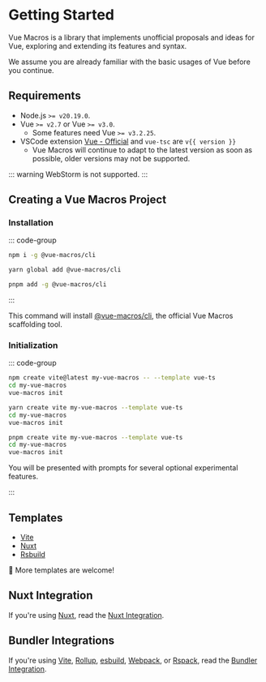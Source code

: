 <script setup>
import { version } from 'vue-tsc/package.json'
</script>

# Getting Started

Vue Macros is a library that implements unofficial proposals and ideas for Vue,
exploring and extending its features and syntax.

We assume you are already familiar with the basic usages of Vue before you continue.

## Requirements

- Node.js `>= v20.19.0`.
- Vue `>= v2.7` or Vue `>= v3.0`.
  - Some features need Vue `>= v3.2.25`.
- VSCode extension [Vue - Official](https://marketplace.visualstudio.com/items?itemName=Vue.volar) and `vue-tsc` are <code>v{{ version }}</code>
  - Vue Macros will continue to adapt to the latest version as soon as possible, older versions may not be supported.

::: warning
WebStorm is not supported.
:::

## Creating a Vue Macros Project

### Installation

::: code-group

```bash [npm]
npm i -g @vue-macros/cli
```

```bash [yarn]
yarn global add @vue-macros/cli
```

```bash [pnpm]
pnpm add -g @vue-macros/cli
```

:::

This command will install [@vue-macros/cli](https://github.com/vue-macros/vue-macros-cli), the official Vue Macros scaffolding tool.

### Initialization

::: code-group

```bash [npm]
npm create vite@latest my-vue-macros -- --template vue-ts
cd my-vue-macros
vue-macros init
```

```bash [yarn]
yarn create vite my-vue-macros --template vue-ts
cd my-vue-macros
vue-macros init
```

```bash [pnpm]
pnpm create vite my-vue-macros --template vue-ts
cd my-vue-macros
vue-macros init
```

You will be presented with prompts for several optional experimental features.

:::

## Templates

- [Vite](https://github.com/vue-macros/vite)
- [Nuxt](https://github.com/vue-macros/nuxt)
- [Rsbuild](https://github.com/vue-macros/vue3-rsbuild)

🌟 More templates are welcome!

## Nuxt Integration

If you're using [Nuxt](https://nuxt.com/), read the [Nuxt Integration](./nuxt-integration.md).

## Bundler Integrations

If you're using [Vite](https://vitejs.dev/), [Rollup](https://rollupjs.org/), [esbuild](https://esbuild.github.io/), [Webpack](https://webpack.js.org/), or [Rspack](https://www.rspack.dev/), read the [Bundler Integration](./bundler-integration.md).
